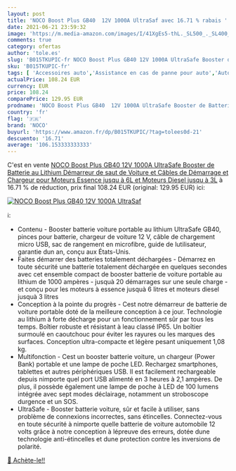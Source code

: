 ```yaml
---
layout: post
title: 'NOCO Boost Plus GB40  12V 1000A UltraSaf avec 16.71 % rabais '
date: 2021-06-21 23:59:32
image: 'https://m.media-amazon.com/images/I/41XgEs5-thL._SL500_._SL400_.jpg'
comments: true
category: ofertas
author: 'tole.es'
slug: 'B015TKUPIC-fr NOCO Boost Plus GB40 12V 1000A UltraSafe Booster de...'
sku: 'B015TKUPIC-fr'
tags: [ 'Accessoires auto','Assistance en cas de panne pour auto','Auto et Moto','Auto et moto','Câbles de démarrage pour auto','Démarreurs de batterie de voiture','Outils de batterie','Outils et dépannage','noco', ]
actualPrice: 108.24 EUR
currency: EUR
price: 108.24
comparePrice: 129.95 EUR
prodname: 'NOCO Boost Plus GB40  12V 1000A UltraSafe Booster de Batterie au Lithium  Démarreur de saut de Voiture et Câbles de Démarrage et Chargeur pour Moteurs Essence jusqu à 6L et Moteurs Diesel jusqu à 3L'
country: 'fr'
flag: '🇫🇷'
brand: 'NOCO'
buyurl: 'https://www.amazon.fr/dp/B015TKUPIC/?tag=tolees0d-21'
descuento: '16.71'
average: '106.153333333333'
---
```


C'est en vente [NOCO Boost Plus GB40  12V 1000A UltraSafe Booster de Batterie au Lithium  Démarreur de saut de Voiture et Câbles de Démarrage et Chargeur pour Moteurs Essence jusqu à 6L et Moteurs Diesel jusqu à 3L](https://www.amazon.fr/dp/B015TKUPIC/?tag=tolees0d-21)  à  16.71 % de réduction, prix final  108.24 EUR (original: 129.95 EUR) ici:

[![NOCO Boost Plus GB40  12V 1000A UltraSaf](https://m.media-amazon.com/images/I/41XgEs5-thL._SL500_._SL400_.jpg)](https://www.amazon.fr/dp/B015TKUPIC/?tag=tolees0d-21)

ℹ️:

- Contenu - Booster batterie voiture portable au lithium UltraSafe GB40, pinces pour batterie, chargeur de voiture 12 V, câble de chargement micro USB, sac de rangement en microfibre, guide de lutilisateur, garantie dun an, conçu aux États-Unis.
- Faites démarrer des batteries totalement déchargées - Démarrez en toute sécurité une batterie totalement déchargée en quelques secondes avec cet ensemble compact de booster batterie de voiture portable au lithium de 1000 ampères - jusquà 20 démarrages sur une seule charge - et conçu pour les moteurs à essence jusquà 6 litres et moteurs diesel jusquà 3 litres
- Conception à la pointe du progrès - Cest notre démarreur de batterie de voiture portable doté de la meilleure conception à ce jour. Technologie au lithium à forte décharge pour un fonctionnement sûr par tous les temps. Boîtier robuste et résistant à leau classé IP65. Un boîtier surmoulé en caoutchouc pour éviter les rayures ou les marques des surfaces. Conception ultra-compacte et légère pesant uniquement 1,08 kg.
- Multifonction - Cest un booster batterie voiture, un chargeur (Power Bank) portable et une lampe de poche LED. Rechargez smartphones, tablettes et autres périphériques USB. Il est facilement rechargeable depuis nimporte quel port USB alimenté en 3 heures à 2,1 ampères. De plus, il possède également une lampe de poche à LED de 100 lumens intégrée avec sept modes déclairage, notamment un stroboscope durgence et un SOS.
- UltraSafe - Booster batterie voiture, sûr et facile à utiliser, sans problème de connexions incorrectes, sans étincelles. Connectez-vous en toute sécurité à nimporte quelle batterie de voiture automobile 12 volts grâce à notre conception à lépreuve des erreurs, dotée dune technologie anti-étincelles et dune protection contre les inversions de polarité.

[🛒 Achète-le!!](https://www.amazon.fr/dp/B015TKUPIC/?tag=tolees0d-21)
